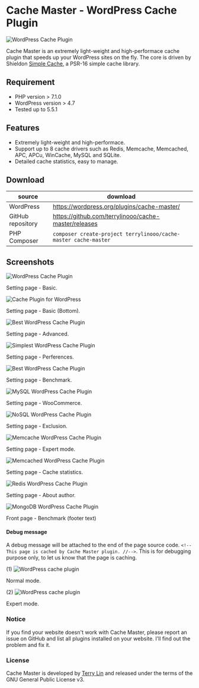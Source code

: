 # Cache Master - WordPress Cache Plugin

![WordPress Cache Plugin](./inc/assets/images/banner-772x250.png)

Cache Master is an extremely light-weight and high-performace cache plugin that speeds up your WordPress sites on the fly. The core is driven by Shieldon [Simple Cache](https://github.com/terrylinooo/simple-cache), a PSR-16 simple cache library.

## Requirement

* PHP version > 7.1.0
* WordPress version > 4.7
* Tested up to 5.5.1


## Features

* Extremely light-weight and high-performace.
* Support up to 8 cache drivers such as Redis, Memcache, Memcached, APC, APCu, WinCache, MySQL and SQLite.
* Detailed cache statistics, easy to manage.

## Download

| source | download | 
| --- | --- | 
| WordPress | https://wordpress.org/plugins/cache-master/ |
| GitHub repository | https://github.com/terrylinooo/cache-master/releases | 
| PHP Composer | `composer create-project terrylinooo/cache-master cache-master` |

## Screenshots

![WordPress Cache Plugin](./inc/assets/images/screenshots/screenshot-1.png)

Setting page - Basic.

![Cache Plugin for WordPress](./inc/assets/images/screenshots/screenshot-2.png)

Setting page - Basic (Bottom).

![Best WordPress Cache Plugin](./inc/assets/images/screenshots/screenshot-3.png)

Setting page - Advanced.

![Simplest WordPress Cache Plugin](./inc/assets/images/screenshots/screenshot-4.png)

Setting page - Perferences.

![Best WordPress Cache Plugin](./inc/assets/images/screenshots/screenshot-5.png)

Setting page - Benchmark.

![MySQL WordPress Cache Plugin](./inc/assets/images/screenshots/screenshot-6.png)

Setting page - WooCommerce.

![NoSQL WordPress Cache Plugin](./inc/assets/images/screenshots/screenshot-7.png)

Setting page - Exclusion.

![Memcache WordPress Cache Plugin](./inc/assets/images/screenshots/screenshot-8.png)

Setting page - Expert mode.

![Memcached WordPress Cache Plugin](./inc/assets/images/screenshots/screenshot-9.png)

Setting page - Cache statistics.

![Redis WordPress Cache Plugin](./inc/assets/images/screenshots/screenshot-10.png)

Setting page - About author.

![MongoDB WordPress Cache Plugin](./inc/assets/images/screenshots/screenshot-11.png)

Front page - Benchmark (footer text)

#### Debug message

A debug message will be attached to the end of the page source code. `<!-- This page is cached by Cache Master plugin. //-->`. This is for debugging purpose only, to let us know that the page is caching.

(1)
![WordPress cache plugin](./inc/assets/images/screenshots/screenshot-12.png)

Normal mode.

(2)
![WordPress cache plugin](./inc/assets/images/screenshots/screenshot-13.png)

Expert mode.

### Notice

If you find your website doesn't work with Cache Master, please report an issue on GitHub and list all plugins installed on your website. I'll find out the problem and fix it.


### License

Cache Master is developed by [Terry Lin](https://terryl.in) and released under the terms of the GNU General Public License v3.

